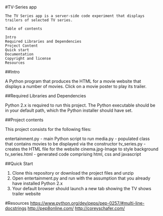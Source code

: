 #TV-Series app


`The TV Series app is a server-side code experiment that displays trailers of selected TV series.` 



```
Table of contents

Intro
Required Libraries and Dependencies
Project Content
Quick start
Documentation
Copyright and license
Resources

```

##Intro

A Python program that produces the HTML for a movie website that displays a number of movies. Click on a movie poster to play its trailer.

##Required Libraries and Dependencies

Python 2.x is required to run this project. The Python executable should be in your default path, which the
Python installer should have set.

##Project contents

This project consists for the following files:

entertainment.py - main Python script to run
media.py - populated class that contains movies to be displayed via the constructor
tv_series.py - creates the HTML file for the website
cinema.jpg-Image to style background
tv_series.html - generated code comprising html, css and javascript

##Quick Start
1. Clone this repository or download the project files and unzip 
2. Open entertainment.py and run with the assumption that you already have installed Python 2.x
3. Your default browser should launch a new tab showing the TV shows trailer website

#Resources
https://www.python.org/dev/peps/pep-0257/#multi-line-docstrings
http://pep8online.com/
http://coreyschafer.com/








